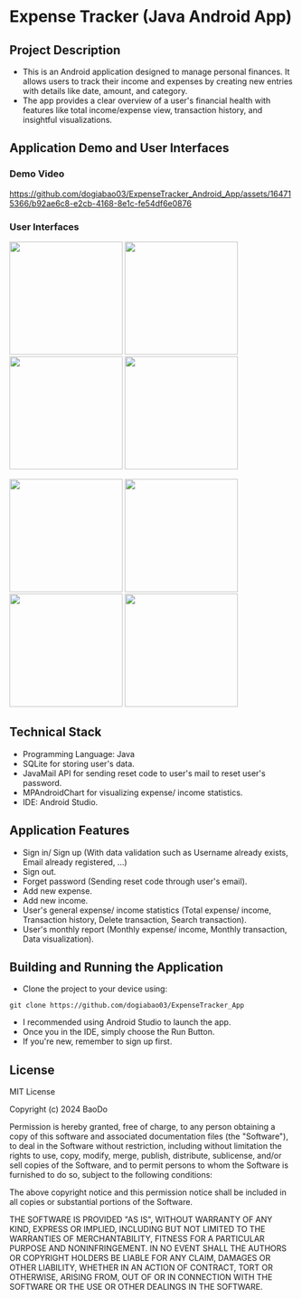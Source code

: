 # Expense Tracker (Java Android App)

## Project Description
* This is an Android application designed to manage personal finances. It allows users to track their income and expenses by creating new entries with details like date, amount, and category. 
* The app provides a clear overview of a user's financial health with features like total income/expense view, transaction history, and insightful visualizations.

## Application Demo and User Interfaces

### Demo Video
https://github.com/dogiabao03/ExpenseTracker_Android_App/assets/164715366/b92ae6c8-e2cb-4168-8e1c-fe54df6e0876

### User Interfaces

<p float="left">
  <img src="https://github.com/dogiabao03/ExpenseTracker_Android_App/assets/164715366/cd3639a2-53e7-4edb-b310-f579ee2700d3" width="200" />
  <img src="https://github.com/dogiabao03/ExpenseTracker_Android_App/assets/164715366/e38b0513-fa19-4fd1-bb04-9dfd6faea41f" width="200" /> 
  <img src="https://github.com/dogiabao03/ExpenseTracker_Android_App/assets/164715366/95f2e9e7-e71a-4a87-ab57-7453c7cc5b3b" width="200" />
  <img src="https://github.com/dogiabao03/ExpenseTracker_Android_App/assets/164715366/618911a6-7e6d-4eb2-aa91-94cf75323dc0" width="200" />
</p>

<p float="left">
    <img src="https://github.com/dogiabao03/ExpenseTracker_Android_App/assets/164715366/8edb7f05-9422-46ad-8ecb-d996d8f7548a" width="200" /> 
    <img src="https://github.com/dogiabao03/ExpenseTracker_Android_App/assets/164715366/bb415c30-8ec9-4bcb-8f9b-336d290dc9da" width="200" />
    <img src="https://github.com/dogiabao03/ExpenseTracker_Android_App/assets/164715366/f55815a2-7ab2-4114-b19b-15b5ac9baad7" width="200" />
    <img src="https://github.com/dogiabao03/ExpenseTracker_Android_App/assets/164715366/920ba919-36ff-4d25-91c3-7811d3c59199" width="200" /> 
</p>

## Technical Stack 
* Programming Language: Java
* SQLite for storing user's data.
* JavaMail API for sending reset code to user's mail to reset user's password.
* MPAndroidChart for visualizing expense/ income statistics.
* IDE: Android Studio.


## Application Features
* Sign in/ Sign up (With data validation such as Username already exists, Email already registered, ...)
* Sign out.
* Forget password (Sending reset code through user's email).
* Add new expense.
* Add new income.
* User's general expense/ income statistics (Total expense/ income, Transaction history, Delete transaction, Search transaction).
* User's monthly report (Monthly expense/ income, Monthly transaction, Data visualization).

## Building and Running the Application
* Clone the project to your device using:
```properties
git clone https://github.com/dogiabao03/ExpenseTracker_App
```
* I recommended using Android Studio to launch the app.
* Once you in the IDE, simply choose the Run Button.
* If you're new, remember to sign up first.

## License
MIT License

Copyright (c) 2024 BaoDo

Permission is hereby granted, free of charge, to any person obtaining a copy
of this software and associated documentation files (the "Software"), to deal
in the Software without restriction, including without limitation the rights
to use, copy, modify, merge, publish, distribute, sublicense, and/or sell
copies of the Software, and to permit persons to whom the Software is
furnished to do so, subject to the following conditions:

The above copyright notice and this permission notice shall be included in all
copies or substantial portions of the Software.

THE SOFTWARE IS PROVIDED "AS IS", WITHOUT WARRANTY OF ANY KIND, EXPRESS OR
IMPLIED, INCLUDING BUT NOT LIMITED TO THE WARRANTIES OF MERCHANTABILITY,
FITNESS FOR A PARTICULAR PURPOSE AND NONINFRINGEMENT. IN NO EVENT SHALL THE
AUTHORS OR COPYRIGHT HOLDERS BE LIABLE FOR ANY CLAIM, DAMAGES OR OTHER
LIABILITY, WHETHER IN AN ACTION OF CONTRACT, TORT OR OTHERWISE, ARISING FROM,
OUT OF OR IN CONNECTION WITH THE SOFTWARE OR THE USE OR OTHER DEALINGS IN THE
SOFTWARE.



  
